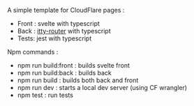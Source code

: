 A simple template for CloudFlare pages : 
 - Front : svelte with typescript
 - Back : [itty-router](https://github.com/kwhitley/itty-router) with typescript
 - Tests: jest with typescript

Npm commands : 
 - npm run build:front : builds svelte front
 - npm run build:back : builds back
 - npm run build : builds both back and front
 - npm run dev : starts a local dev server (using CF wrangler)
 - npm test : run tests  
